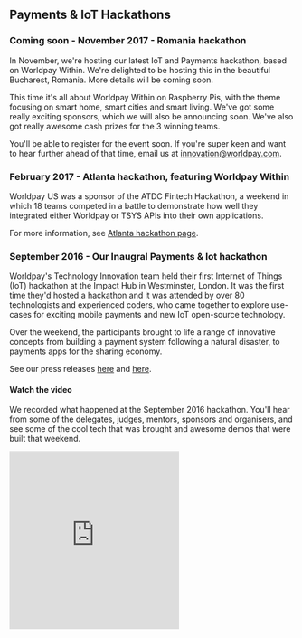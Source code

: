 ## Payments & IoT Hackathons

### Coming soon - November 2017 - Romania hackathon

In November, we're hosting our latest IoT and Payments hackathon, based on Worldpay Within. We're delighted to be hosting this in the beautiful Bucharest, Romania. More details will be coming soon. 

This time it's all about Worldpay Within on Raspberry Pis, with the theme focusing on smart home, smart cities and smart living. We've got some really exciting sponsors, which we will also be announcing soon. We've also got really awesome cash prizes for the 3 winning teams. 

You'll be able to register for the event soon. If you're super keen and want to hear further ahead of that time, email us at [innovation@worldpay.com](mailto:innovation@worldpay.com).


### February 2017 - Atlanta hackathon, featuring Worldpay Within

Worldpay US was a sponsor of the ATDC Fintech Hackathon, a weekend in which 18 teams competed in a battle to demonstrate how well they integrated either Worldpay or TSYS APIs into their own applications.

For more information, see [Atlanta hackathon page](atdc.html).

### September 2016 - Our Inaugral Payments & Iot hackathon

Worldpay's Technology Innovation team held their first Internet of Things (IoT) hackathon at the Impact Hub in Westminster, London. It was the first time they'd hosted a hackathon and it was attended by over 80 technologists and experienced coders, who came together to explore use-cases for exciting mobile payments and new IoT open-source technology.

Over the weekend, the participants brought to life a range of innovative concepts from building a payment system following a natural disaster, to payments apps for the sharing economy.

See our press releases [here](http://www.worldpay.com/uk/about/media-centre/2016-08/worldpay-launches-internet-of-things-hackathon) and [here](http://www.worldpay.com/uk/about/media-centre/2016-09/worldpay-brings-payments-to-iot-with-first-ever-european-hackathon).
#### Watch the video
We recorded what happened at the September 2016 hackathon. You'll hear from some of the delegates, judges, mentors, sponsors and organisers, and see some of the cool tech that was brought and awesome demos that were built that weekend.
<iframe class="video" height="315" src="https://www.youtube.com/embed/Cav8yeurtOs" frameborder="0" allowfullscreen></iframe>
